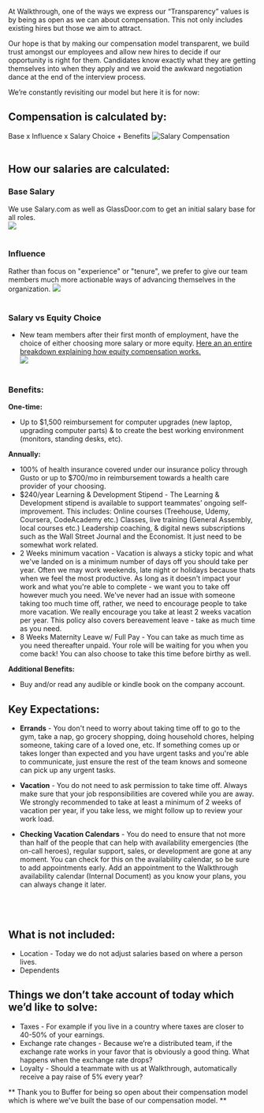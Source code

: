 At Walkthrough, one of the ways we express our “Transparency” values is by being as open as we can about compensation. This not only includes existing hires but those we aim to attract. 

Our hope is that by making our compensation model transparent, we build trust amongst our employees and allow new hires to decide if our opportunity is right for them. Candidates know exactly what they are getting themselves into when they apply and we avoid the awkward negotiation dance at the end of the interview process. 

We’re constantly revisiting our model but here it is for now: 

## Compensation is calculated by:
Base x Influence x Salary Choice + Benefits
![Salary Compensation](http://i67.tinypic.com/2iht1qs.png)
<br><br>
## How our salaries are calculated:
### **Base Salary** 
We use Salary.com as well as GlassDoor.com to get an initial salary base for all roles. <br>
![](http://i66.tinypic.com/2vltlz8.png)
<br><br> 
### **Influence** 
Rather than focus on "experience" or "tenure", we prefer to give our team members much more actionable ways of advancing themselves in the organization. 
![](http://i68.tinypic.com/24b5ket.png)
<br><br>

### **Salary vs Equity Choic**e 

- New team members after their first month of employment, have the choice of either choosing more salary or more equity.  [Here an an entire breakdown explaining how equity compensation works.](https://github.com/WalkthroughVR/Handbook/blob/master/HowWeWork/ExplainingEquity.md) <br>
![](http://i65.tinypic.com/98d2c4.png)
<br><br>

### Benefits:
**One-time:**
- Up to $1,500 reimbursement for computer upgrades (new laptop, upgrading computer parts) & to create the best working environment (monitors, standing desks, etc).


**Annually:** 
- 100% of health insurance covered under our insurance policy through Gusto or up to $700/mo in reimbursement towards a health care provider of your choosing.
- $240/year Learning & Development Stipend - The Learning & Development stipend is available to support teammates’ ongoing self-improvement. This includes: Online courses (Treehouse, Udemy, Coursera, CodeAcademy etc.) Classes, live training (General Assembly, local courses etc.) Leadership coaching, & digital news subscriptions such as the Wall Street Journal and the Economist. It just need to be somewhat work related.
- 2 Weeks minimum vacation - Vacation is always a sticky topic and what we've landed on is a minimum number of days off you should take per year. Often we may work weekends, late night or holidays because thats when we feel the most productive. As long as it doesn't impact your work and what you're able to complete - we want you to take off however much you need. We've never had an issue with someone taking too much time off, rather, we need to encourage people to take more vacation. We really encourage you take at least 2 weeks vacation per year. This policy also covers bereavement leave - take as much time as you need. 
- 8 Weeks Maternity Leave w/ Full Pay - You can take as much time as you need thereafter unpaid. Your role will be waiting for you when you come back! You can also choose to take this time before birthy as well.



**Additional Benefits:**
- Buy and/or read any audible or kindle book on the company account.


## **Key Expectations:**
- **Errands** - You don't need to worry about taking time off to go to the gym, take a nap, go grocery shopping, doing household chores, helping someone, taking care of a loved one, etc. If something comes up or takes longer than expected and you have urgent tasks and you're able to communicate, just ensure the rest of the team knows and someone can pick up any urgent tasks.

- **Vacation** - You do not need to ask permission to take time off. Always make sure that your job responsibilities are covered while you are away. We strongly recommended to take at least a minimum of 2 weeks of vacation per year, if you take less, we might follow up to review your work load.

- **Checking Vacation Calendars** - You do need to ensure that not more than half of the people that can help with availability emergencies (the on-call heroes), regular support, sales, or development are gone at any moment. You can check for this on the availability calendar, so be sure to add appointments early. Add an appointment to the Walkthrough availability calendar (Internal Document) as you know your plans, you can always change it later.
<br><br><br><br>

## What is not included:
* Location - Today we do not adjust salaries based on where a person lives. 
* Dependents


## Things we don’t take account of today which we’d like to solve:
* Taxes - For example if you live in a country where taxes are closer to 40-50% of your earnings. 
* Exchange rate changes - Because we’re a distributed team, if the exchange rate works in your favor that is obviously a good thing. What happens when the exchange rate drops?
* Loyalty - Should a teammate  with us at Walkthrough, automatically receive a pay raise of 5% every year? 


** Thank you to Buffer for being so open about their compensation model which is where we've built the base of our compensation model. **
